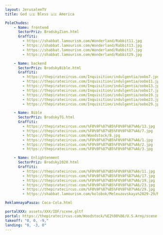 ```yaml
---
layout: JerusalemTV
title: God 🇺🇸 Bless 🇺🇸 America

PoleChudes:
    - Name: frontend
      SectorPriz: BrodskyZion.html
      Graffiti:
        - https://shabbat.lamourism.com/Wonderland/Rabbit11.jpg
        - https://shabbat.lamourism.com/Wonderland/Rabbit13.jpg
        - https://shabbat.lamourism.com/Wonderland/Rabbit17.jpg
        - https://shabbat.lamourism.com/Wonderland/Rabbit29.jpg

    - Name: backend
      SectorPriz: BrodskyBible.html
      Graffiti:
        - https://thepiratecircus.com/Inquisition/indulgentia/oobo7.jpg
        - https://thepiratecircus.com/Inquisition/indulgentia/oobo11.jpg
        - https://thepiratecircus.com/Inquisition/indulgentia/oobo13.jpg
        - https://thepiratecircus.com/Inquisition/indulgentia/oobo17.jpg
        - https://thepiratecircus.com/Inquisition/indulgentia/oobo19.jpg
        - https://thepiratecircus.com/Inquisition/indulgentia/oobo23.jpg
        - https://thepiratecircus.com/Inquisition/indulgentia/oobo29.jpg

    - Name: Bible
      SectorPriz: BrodskyTG.html
      Graffiti:
        - https://thepiratecircus.com/%F0%9F%87%B5%F0%9F%87%A6/13.jpg
        - https://thepiratecircus.com/%F0%9F%87%B5%F0%9F%87%A6/7.jpg
        - https://thepiratecircus.com/Woodstock/8.jpg
        - https://thepiratecircus.com/%F0%9F%87%B5%F0%9F%87%A6/1.jpg
        - https://thepiratecircus.com/%F0%9F%87%B5%F0%9F%87%A6/2.jpg
        - https://thepiratecircus.com/%F0%9F%87%B5%F0%9F%87%A6/3.jpg

    - Name: Enlightenment
      SectorPriz: Brodsky2020.html
      Graffiti:
        - https://thepiratecircus.com/%F0%9F%87%B5%F0%9F%87%A6/11.jpg
        - https://thepiratecircus.com/%F0%9F%87%B5%F0%9F%87%A6/17.jpg
        - https://thepiratecircus.com/%F0%9F%87%B5%F0%9F%87%A6/19.jpg
        - https://thepiratecircus.com/%F0%9F%87%B5%F0%9F%87%A6/23.jpg
        - https://thepiratecircus.com/%F0%9F%87%B5%F0%9F%87%A6/29.jpg
        - https://shabbat.lamourism.com/kolobok/Meleuzovskaya%2029-29/M/1.jpg

ReklamnayaPauza: Coca-Cola.html

portalXXX: assets/XXX/IDF/scene.gltf
portal: https://thepiratecircus.com/Woodstock/%E2%98%86/U.S.Army/scene.gltf
takeoff: "0, 0, -9,"
landing: "0, -3, 0"
---
```

